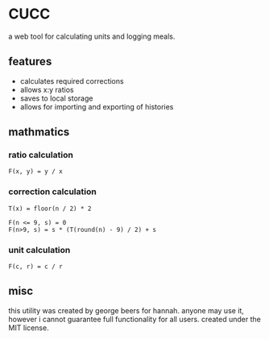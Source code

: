 CUCC
====

a web tool for calculating units and logging meals.

features
--------

+ calculates required corrections
+ allows x:y ratios
+ saves to local storage
+ allows for importing and exporting of histories

mathmatics
----------

### ratio calculation
```
F(x, y) = y / x
```
### correction calculation
```
T(x) = floor(n / 2) * 2

F(n <= 9, s) = 0
F(n>9, s) = s * (T(round(n) - 9) / 2) + s
```
### unit calculation
```
F(c, r) = c / r
```

misc
----

this utility was created by george beers for hannah.
anyone may use it, however i cannot guarantee full functionality for all users.
created under the MIT license.
